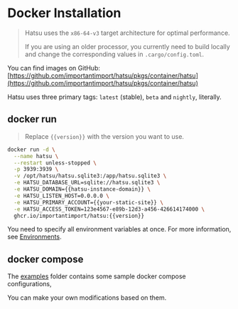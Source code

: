 # Docker Installation

> Hatsu uses the `x86-64-v3` target architecture for optimal performance.
>
> If you are using an older processor, you currently need to build locally and change the corresponding values in `.cargo/config.toml`.

You can find images on GitHub: [https://github.com/importantimport/hatsu/pkgs/container/hatsu](https://github.com/importantimport/hatsu/pkgs/container/hatsu)

Hatsu uses three primary tags: `latest` (stable), `beta` and `nightly`, literally.

## docker run

> Replace `{{version}}` with the version you want to use.

```bash
docker run -d \
  --name hatsu \
  --restart unless-stopped \
  -p 3939:3939 \
  -v /opt/hatsu/hatsu.sqlite3:/app/hatsu.sqlite3 \
  -e HATSU_DATABASE_URL=sqlite://hatsu.sqlite3 \
  -e HATSU_DOMAIN={{hatsu-instance-domain}} \
  -e HATSU_LISTEN_HOST=0.0.0.0 \
  -e HATSU_PRIMARY_ACCOUNT={{your-static-site}} \
  -e HATSU_ACCESS_TOKEN=123e4567-e89b-12d3-a456-426614174000 \
  ghcr.io/importantimport/hatsu:{{version}}
```

You need to specify all environment variables at once. For more information, see [Environments](./environments.md).

## docker compose

The [examples](https://github.com/importantimport/hatsu/tree/main/examples) folder contains some sample docker compose configurations,

You can make your own modifications based on them.
